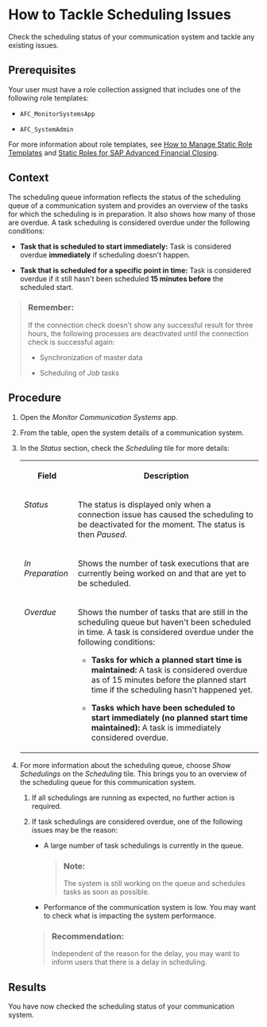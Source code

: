 <!-- loio3f7687ae18c4447085a391da18bbbc30 -->

# How to Tackle Scheduling Issues

Check the scheduling status of your communication system and tackle any existing issues.



<a name="loio3f7687ae18c4447085a391da18bbbc30__prereq_xnr_jcg_vvb"/>

## Prerequisites

Your user must have a role collection assigned that includes one of the following role templates:

-   `AFC_MonitorSystemsApp`

-   `AFC_SystemAdmin`


For more information about role templates, see [How to Manage Static Role Templates](../User-Management/how-to-manage-static-role-templates-0cca34d.md) and [Static Roles for SAP Advanced Financial Closing](../User-Management/static-roles-for-sap-advanced-financial-closing-b92a241.md).



## Context

The scheduling queue information reflects the status of the scheduling queue of a communication system and provides an overview of the tasks for which the scheduling is in preparation. It also shows how many of those are overdue. A task scheduling is considered overdue under the following conditions:

-   **Task that is scheduled to start immediately:** Task is considered overdue **immediately** if scheduling doesn't happen.

-   **Task that is scheduled for a specific point in time:** Task is considered overdue if it still hasn't been scheduled **15 minutes before** the scheduled start.


> ### Remember:  
> If the connection check doesn't show any successful result for three hours, the following processes are deactivated until the connection check is successful again:
> 
> -   Synchronization of master data
> 
> -   Scheduling of *Job* tasks



## Procedure

1.  Open the *Monitor Communication Systems* app.

2.  From the table, open the system details of a communication system.

3.  In the *Status* section, check the *Scheduling* tile for more details:


    <table>
    <tr>
    <th valign="top">

    Field
    
    </th>
    <th valign="top">

    Description
    
    </th>
    </tr>
    <tr>
    <td valign="top">
    
    *Status*
    
    </td>
    <td valign="top">
    
    The status is displayed only when a connection issue has caused the scheduling to be deactivated for the moment. The status is then *Paused*.
    
    </td>
    </tr>
    <tr>
    <td valign="top">
    
    *In Preparation*
    
    </td>
    <td valign="top">
    
    Shows the number of task executions that are currently being worked on and that are yet to be scheduled.
    
    </td>
    </tr>
    <tr>
    <td valign="top">
    
    *Overdue*
    
    </td>
    <td valign="top">
    
    Shows the number of tasks that are still in the scheduling queue but haven't been scheduled in time. A task is considered overdue under the following conditions:

    -   **Tasks for which a planned start time is maintained:** A task is considered overdue as of 15 minutes before the planned start time if the scheduling hasn't happened yet.

    -   **Tasks which have been scheduled to start immediately \(no planned start time maintained\):** A task is immediately considered overdue.



    
    </td>
    </tr>
    </table>
    
4.  For more information about the scheduling queue, choose *Show Schedulings* on the *Scheduling* tile. This brings you to an overview of the scheduling queue for this communication system.

    1.  If all schedulings are running as expected, no further action is required.

    2.  If task schedulings are considered overdue, one of the following issues may be the reason:

        -   A large number of task schedulings is currently in the queue.

            > ### Note:  
            > The system is still working on the queue and schedules tasks as soon as possible.

        -   Performance of the communication system is low. You may want to check what is impacting the system performance.


        > ### Recommendation:  
        > Independent of the reason for the delay, you may want to inform users that there is a delay in scheduling.





<a name="loio3f7687ae18c4447085a391da18bbbc30__result_ibv_kxm_vvb"/>

## Results

You have now checked the scheduling status of your communication system.

